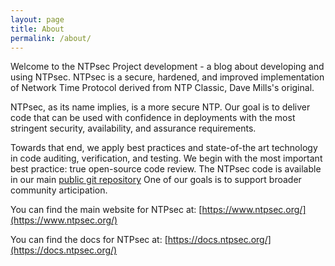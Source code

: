 ```yaml
---
layout: page
title: About
permalink: /about/
---
```


Welcome to the NTPsec Project development  - a blog about developing and
using NTPsec.   NTPsec is a secure, hardened, and improved
implementation of Network Time Protocol derived from NTP Classic, Dave
Mills's original.

NTPsec, as its name implies, is a more secure NTP.  Our goal is to
deliver code that can be used with confidence in deployments with the
most stringent security, availability, and assurance requirements.

Towards that end, we apply best practices and state-of-the art
technology in code auditing, verification, and testing. We begin with
the most important best practice: true open-source code review.  The
NTPsec code is available in our main
[public git repository](https://gitlab.com/NTPsec/ntpsec.git)
One of our goals is to support broader community articipation.

You can find the main website for NTPsec at:
[https://www.ntpsec.org/](https://www.ntpsec.org/)

You can find the docs for NTPsec at:
[https://docs.ntpsec.org/](https://docs.ntpsec.org/)

